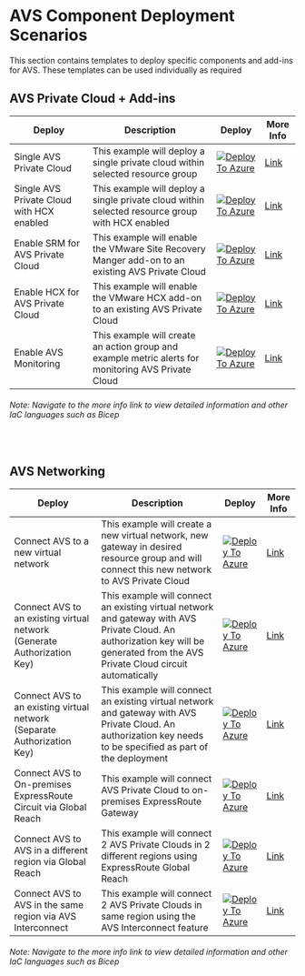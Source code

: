 # AVS Component Deployment Scenarios

This section contains templates to deploy specific components and add-ins for AVS. These templates can be used individually as required

## AVS Private Cloud + Add-ins

| Deploy                                    | Description                                                  | Deploy                                                       | More Info                                                    |
| ----------------------------------------- | ------------------------------------------------------------ | ------------------------------------------------------------ | ------------------------------------------------------------ |
| Single AVS Private Cloud                  | This example will deploy a single private cloud within selected resource group | [![Deploy To Azure](https://aka.ms/deploytoazurebutton)](https://portal.azure.com/#create/Microsoft.Template/uri/https%3A%2F%2Fraw.githubusercontent.com%2FAzure%2FEnterprise-Scale-for-AVS%2Fupdatedreadme%2FScenarios%2FPrivateCloud%2FAVS-PrivateCloud%2FARM%2FPrivateCloud.deploy.json) | [Link](https://github.com/Azure/Enterprise-Scale-for-AVS/blob/main/Scenarios/PrivateCloud/AVS-PrivateCloud) |
| Single AVS Private Cloud with HCX enabled | This example will deploy a single private cloud within selected resource group with HCX enabled | [![Deploy To Azure](https://aka.ms/deploytoazurebutton)](https://portal.azure.com/#create/Microsoft.Template/uri/https%3A%2F%2Fraw.githubusercontent.com%2FAzure%2FEnterprise-Scale-for-AVS%2Fupdatedreadme%2FScenarios%2FPrivateCloud%2FAVS-PrivateCloud-WithHCX%2FARM%2FPrivateCloudWithHCX.deploy.json) | [Link](https://github.com/Azure/Enterprise-Scale-for-AVS/blob/main/Scenarios/PrivateCloud/AVS-PrivateCloud-WithHCX) |
| Enable SRM for AVS Private Cloud     | This example will enable the VMware Site Recovery Manger add-on to an existing AVS Private Cloud | [![Deploy To Azure](https://aka.ms/deploytoazurebutton)](https%3A%2F%2Fraw.githubusercontent.com%2FAzure%2FEnterprise-Scale-for-AVS%2Fupdatedreadme%2FScenarios%2FAddins%2FSRM%2FARM%2FSRM.deploy.json) | [Link](https://github.com/Azure/Enterprise-Scale-for-AVS/blob/main/Scenarios/Addins/SRM) |
| Enable HCX for AVS Private Cloud     | This example will enable the VMware HCX add-on to an existing AVS Private Cloud | [![Deploy To Azure](https://aka.ms/deploytoazurebutton)](https://portal.azure.com/#create/Microsoft.Template/uri/https%3A%2F%2Fraw.githubusercontent.com%2FAzure%2FEnterprise-Scale-for-AVS%2Fupdatedreadme%2FScenarios%2FAddins%2FSRM%2FARM%2FSRM.deploy.json) | [Link](https://github.com/Azure/Enterprise-Scale-for-AVS/blob/main/Scenarios/Addins/HCX) |
| Enable AVS Monitoring                     | This example will create an action group and example metric alerts for monitoring AVS Private Cloud | [![Deploy To Azure](https://aka.ms/deploytoazurebutton)](https%3A%2F%2Fraw.githubusercontent.com%2FAzure%2FEnterprise-Scale-for-AVS%2Fupdatedreadme%2FScenarios%2FMonitoring%2FAVS-Utilization-Alerts%2FARM%2FAVSMonitor.deploy.json%3Ftoken%3DALDNQAEU2ZK7KGNWJESPSZ3BP673O) | [Link](https://github.com/Azure/Enterprise-Scale-for-AVS/blob/main/Scenarios/Monitoring/AVS-Utilization-Alerts) |

###### *Note: Navigate to the more info link to view detailed information and other IaC languages such as Bicep*

<br/>

## AVS Networking

| Deploy                                                       | Description                                                  | Deploy                                                       | More Info                                                    |
| ------------------------------------------------------------ | ------------------------------------------------------------ | ------------------------------------------------------------ | ------------------------------------------------------------ |
| Connect AVS to a new virtual network                         | This example will create a new virtual network, new gateway in desired resource group and will connect this new network to AVS Private Cloud |[![Deploy To Azure](https://aka.ms/deploytoazurebutton)](https://portal.azure.com/#create/Microsoft.Template/uri/https%3A%2F%2Fraw.githubusercontent.com%2FAzure%2FEnterprise-Scale-for-AVS%2Fmain%2FScenarios%2FNetworking%2FAVS-to-VNet-NewVNet%2FARM%2FVNetWithExR.deploy.json) | [Link](https://github.com/Azure/Enterprise-Scale-for-AVS/blob/main/Scenarios/Networking/AVS-to-VNet-NewVNet) |
| Connect AVS to an existing virtual network (Generate Authorization Key) | This example will connect an existing virtual network and gateway with AVS Private Cloud. An authorization key will be generated from the AVS Private Cloud circuit automatically | [![Deploy To Azure](https://aka.ms/deploytoazurebutton)](https://portal.azure.com/#create/Microsoft.Template/uri/https%3A%2F%2Fraw.githubusercontent.com%2FAzure%2FEnterprise-Scale-for-AVS%2Fmain%2FScenarios%2FNetworking%2FAVS-to-VNet-ExistingVNet%2FARM%2FExRConnection.deploy.json) | [Link](https://github.com/Azure/Enterprise-Scale-for-AVS/blob/main/Scenarios/Networking/AVS-to-VNet-ExistingVNet) |
| Connect AVS to an existing virtual network (Separate Authorization Key) | This example will connect an existing virtual network and gateway with AVS Private Cloud. An authorization key needs to be specified as part of the deployment | [![Deploy To Azure](https://aka.ms/deploytoazurebutton)](https://portal.azure.com/#create/Microsoft.Template/uri/https%3A%2F%2Fraw.githubusercontent.com%2FAzure%2FEnterprise-Scale-for-AVS%2Fmain%2FScenarios%2FNetworking%2FExpressRoute-to-VNet%2FARM%2FExRConnection.deploy.json) | [Link](https://github.com/Azure/Enterprise-Scale-for-AVS/blob/main/Scenarios/Networking/ExpressRoute-to-VNet) |
| Connect AVS to On-premises ExpressRoute Circuit via Global Reach | This example will connect AVS Private Cloud to on-premises ExpressRoute Gateway | [![Deploy To Azure](https://aka.ms/deploytoazurebutton)](https://portal.azure.com/#create/Microsoft.Template/uri/https%3A%2F%2Fraw.githubusercontent.com%2FAzure%2FEnterprise-Scale-for-AVS%2Fmain%2FScenarios%2FNetworking%2FAVS-to-OnPremises-ExpressRoute-GlobalReach%2FARM%2FAVSGlobalReach.deploy.json) | [Link](https://github.com/Azure/Enterprise-Scale-for-AVS/blob/main/Scenarios/Networking/AVS-to-OnPremises-ExpressRoute-GlobalReach) |
| Connect AVS to AVS in a different region via Global Reach    | This example will connect 2 AVS Private Clouds in 2 different regions using ExpressRoute Global Reach | [![Deploy To Azure](https://aka.ms/deploytoazurebutton)](https://portal.azure.com/#create/Microsoft.Template/uri/https%3A%2F%2Fraw.githubusercontent.com%2FAzure%2FEnterprise-Scale-for-AVS%2Fmain%2FScenarios%2FNetworking%2FAVS-to-AVS-CrossRegion-GlobalReach%2FARM%2FCrossAVSGlobalReach.deploy.json) | [Link](https://github.com/Azure/Enterprise-Scale-for-AVS/blob/main/Scenarios/Networking/AVS-to-AVS-CrossRegion-GlobalReach) |
| Connect AVS to AVS in the same region via AVS Interconnect   | This example will connect 2 AVS Private Clouds in same region using the AVS Interconnect feature | [![Deploy To Azure](https://aka.ms/deploytoazurebutton)](https://portal.azure.com/#create/Microsoft.Template/uri/https%3A%2F%2Fraw.githubusercontent.com%2FAzure%2FEnterprise-Scale-for-AVS%2Fmain%2FScenarios%2FNetworking%2FAVS-to-AVS-SameRegion%2FARM%2FCrossAVSWithinRegion.deploy.json) | [Link](https://github.com/Azure/Enterprise-Scale-for-AVS/blob/main/Scenarios/Networking/AVS-to-AVS-SameRegion) |

###### *Note: Navigate to the more info link to view detailed information and other IaC languages such as Bicep*